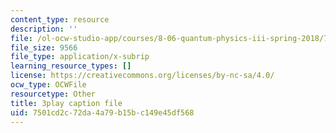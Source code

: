 ```yaml
---
content_type: resource
description: ''
file: /ol-ocw-studio-app/courses/8-06-quantum-physics-iii-spring-2018/7501cd2c72da4a79b15bc149e45df568_N9f0MIzNcmI.srt
file_size: 9566
file_type: application/x-subrip
learning_resource_types: []
license: https://creativecommons.org/licenses/by-nc-sa/4.0/
ocw_type: OCWFile
resourcetype: Other
title: 3play caption file
uid: 7501cd2c-72da-4a79-b15b-c149e45df568
---
```

